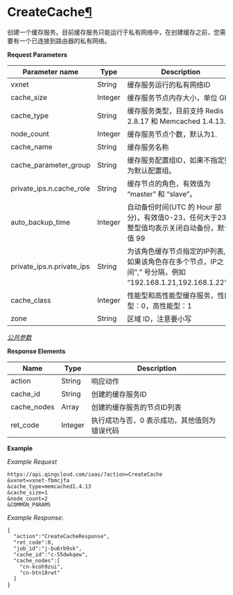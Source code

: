 ---
---

# CreateCache[¶](#createcache "永久链接至标题")

创建一个缓存服务。目前缓存服务只能运行于私有网络中，在创建缓存之前，您需要有一个已连接到路由器的私有网络。

**Request Parameters**

| Parameter name | Type | Description | Required |
| --- | --- | --- | --- |
| vxnet | String | 缓存服务运行的私有网络ID | Yes |
| cache_size | Integer | 缓存服务节点内存大小，单位 GB. | Yes |
| cache_type | String | 缓存服务类型，目前支持 Redis 2.8.17 和 Memcached 1.4.13. | Yes |
| node_count | Integer | 缓存服务节点个数，默认为1. | No |
| cache_name | String | 缓存服务名称 | No |
| cache_parameter_group | String | 缓存服务配置组ID，如果不指定则为默认配置组。 | No |
| private_ips.n.cache_role | String | 缓存节点的角色，有效值为 “master” 和 “slave”。 | No |
| auto_backup_time | Integer | 自动备份时间(UTC 的 Hour 部分)，有效值0-23，任何大于23的整型值均表示关闭自动备份，默认值 99 | No |
| private_ips.n.private_ips | String | 为该角色缓存节点指定的IP列表, 如果该角色存在多个节点，IP之间”,” 号分隔，例如 “192.168.1.21,192.168.1.22”。 | No |
| cache_class | Integer | 性能型和高性能型缓存服务，性能型：0，高性能型：1 | No |
| zone | String | 区域 ID，注意要小写 | Yes |

[_公共参数_](../../common/parameters.html#api-common-parameters)

**Response Elements**

| Name | Type | Description |
| --- | --- | --- |
| action | String | 响应动作 |
| cache_id | String | 创建的缓存服务ID |
| cache_nodes | Array | 创建的缓存服务的节点ID列表 |
| ret_code | Integer | 执行成功与否，0 表示成功，其他值则为错误代码 |

**Example**

_Example Request_

```
https://api.qingcloud.com/iaas/?action=CreateCache
&vxnet=vxnet-fbmcjfa
&cache_type=memcached1.4.13
&cache_size=1
&node_count=2
&COMMON_PARAMS
```

_Example Response_:

```
{
  "action":"CreateCacheResponse",
  "ret_code":0,
  "job_id":"j-bu6rb9sk",
  "cache_id":"c-55dwkqew",
  "cache_nodes":[
    "cn-kcoh9zui",
    "cn-btn18rwt"
  ]
}
```
